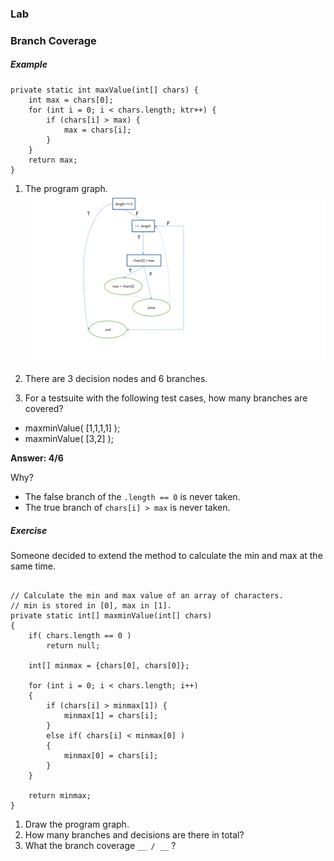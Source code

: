 ### Lab


### Branch Coverage

##### Example

```
private static int maxValue(int[] chars) {
	int max = chars[0];
	for (int i = 0; i < chars.length; ktr++) {
		if (chars[i] > max) {
			max = chars[i];
		}
	}
	return max;
}
```

1. The program graph.
   ![programgraph](imgs/max.PNG)

2. There are 3 decision nodes and 6 branches.

3. For a testsuite with the following test cases, how many branches are covered?

* maxminValue( [1,1,1,1] );
* maxminValue( [3,2] );

**Answer: 4/6**

Why? 

* The false branch of the `.length == 0` is never taken.
* The true branch of `chars[i] > max` is never taken.

##### Exercise

Someone decided to extend the method to calculate the min and max at the same time.

```

// Calculate the min and max value of an array of characters.
// min is stored in [0], max in [1].
private static int[] maxminValue(int[] chars) 
{
	if( chars.length == 0 )
		return null;
	
	int[] minmax = {chars[0], chars[0]};

	for (int i = 0; i < chars.length; i++)
	{
		if (chars[i] > minmax[1]) {
			minmax[1] = chars[i];
		}
		else if( chars[i] < minmax[0] )
		{
			minmax[0] = chars[i];
		}
	}

	return minmax;
}
```

1. Draw the program graph.
2. How many branches and decisions are there in total?
3. What the branch coverage `__ / __` ?

